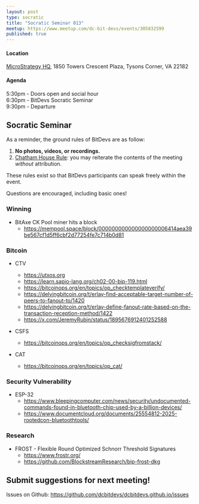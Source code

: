 ```yaml
---
layout: post
type: socratic
title: "Socratic Seminar 013"
meetup: https://www.meetup.com/dc-bit-devs/events/305832599
published: true
---
```

#### Location

[MicroStrategy HQ](https://maps.app.goo.gl/XCpsxraQBHbGP1dC9),
1850 Towers Crescent Plaza, Tysons Corner, VA 22182

#### Agenda

5:30pm - Doors open and social hour<br>
6:30pm - BitDevs Socratic Seminar<br>
9:30pm - Departure

## Socratic Seminar

As a reminder, the ground rules of BitDevs are as follow:

1. **No photos, videos, or recordings.**
2. [Chatham House Rule](https://en.wikipedia.org/wiki/Chatham_House_Rule): you may
   reiterate the contents of the meeting *without* attribution.

These rules exist so that BitDevs participants can speak freely
within the event.

Questions are encouraged, including basic ones!

### Winning

- BitAxe CK Pool miner hits a block
  - <https://mempool.space/block/000000000000000000006414aea39be567cf1d5ff6cbf2d77254fe7c714b0d81>

### Bitcoin

- CTV
  - <https://utxos.org>
  - <https://learn.sapio-lang.org/ch02-00-bip-119.html>
  - <https://bitcoinops.org/en/topics/op_checktemplateverify/>
  - <https://delvingbitcoin.org/t/erlay-find-acceptable-target-number-of-peers-to-fanout-to/1420>
  - <https://delvingbitcoin.org/t/erlay-define-fanout-rate-based-on-the-transaction-reception-method/1422>
  - <https://x.com/JeremyRubin/status/1895676912401252588>

- CSFS
  - <https://bitcoinops.org/en/topics/op_checksigfromstack/>

- CAT
  - <https://bitcoinops.org/en/topics/op_cat/>

### Security Vulnerability

- ESP-32
  - <https://www.bleepingcomputer.com/news/security/undocumented-commands-found-in-bluetooth-chip-used-by-a-billion-devices/>
  - <https://www.documentcloud.org/documents/25554812-2025-rootedcon-bluetoothtools/>

### Research

- FROST - Flexible Round Optimized Schnorr Threshold Signatures
  - <https://www.frostr.org/>
  - <https://github.com/BlockstreamResearch/bip-frost-dkg>


## Submit suggestions for next meeting!

Issues on Github: <https://github.com/dcbitdevs/dcbitdevs.github.io/issues>
